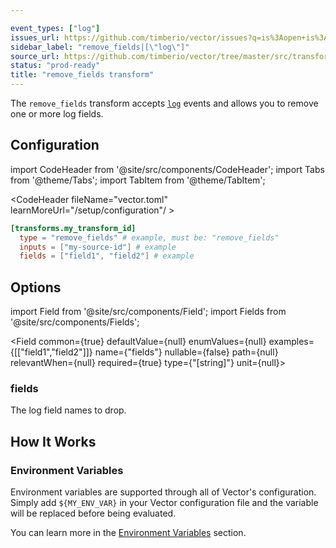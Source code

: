 ```yaml
---

event_types: ["log"]
issues_url: https://github.com/timberio/vector/issues?q=is%3Aopen+is%3Aissue+label%3A%22transform%3A+remove_fields%22
sidebar_label: "remove_fields|[\"log\"]"
source_url: https://github.com/timberio/vector/tree/master/src/transforms/remove_fields.rs
status: "prod-ready"
title: "remove_fields transform" 
---
```


The `remove_fields` transform accepts [`log`][docs.data-model#log] events and allows you to remove one or more log fields.

## Configuration

import CodeHeader from '@site/src/components/CodeHeader';
import Tabs from '@theme/Tabs';
import TabItem from '@theme/TabItem';


<CodeHeader fileName="vector.toml" learnMoreUrl="/setup/configuration"/ >

```toml
[transforms.my_transform_id]
  type = "remove_fields" # example, must be: "remove_fields"
  inputs = ["my-source-id"] # example
  fields = ["field1", "field2"] # example
```

## Options

import Field from '@site/src/components/Field';
import Fields from '@site/src/components/Fields';

<Fields filters={true}>


<Field
  common={true}
  defaultValue={null}
  enumValues={null}
  examples={[["field1","field2"]]}
  name={"fields"}
  nullable={false}
  path={null}
  relevantWhen={null}
  required={true}
  type={"[string]"}
  unit={null}>

### fields

The log field names to drop.


</Field>


</Fields>

## How It Works

### Environment Variables

Environment variables are supported through all of Vector's configuration.
Simply add `${MY_ENV_VAR}` in your Vector configuration file and the variable
will be replaced before being evaluated.

You can learn more in the [Environment Variables][docs.configuration#environment-variables]
section.


[docs.configuration#environment-variables]: ../../setup/configuration#environment-variables
[docs.data-model#log]: ../../about/data-model#log
